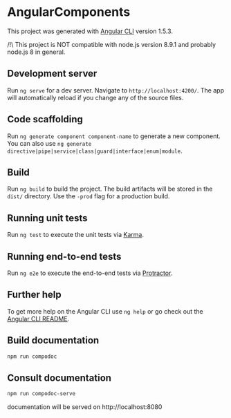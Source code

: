 # AngularComponents

This project was generated with [Angular CLI](https://github.com/angular/angular-cli) version 1.5.3.

/!\ This project is NOT compatible with node.js version 8.9.1 and probably node.js 8 in general.

## Development server

Run `ng serve` for a dev server. Navigate to `http://localhost:4200/`. The app will automatically reload if you change any of the source files.

## Code scaffolding

Run `ng generate component component-name` to generate a new component. You can also use `ng generate directive|pipe|service|class|guard|interface|enum|module`.

## Build

Run `ng build` to build the project. The build artifacts will be stored in the `dist/` directory. Use the `-prod` flag for a production build.

## Running unit tests

Run `ng test` to execute the unit tests via [Karma](https://karma-runner.github.io).

## Running end-to-end tests

Run `ng e2e` to execute the end-to-end tests via [Protractor](http://www.protractortest.org/).

## Further help

To get more help on the Angular CLI use `ng help` or go check out the [Angular CLI README](https://github.com/angular/angular-cli/blob/master/README.md).

## Build documentation

```bash
npm run compodoc
```

## Consult documentation

```bash
npm run compodoc-serve
```
documentation will be served on http://localhost:8080
